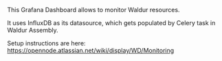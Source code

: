 This Grafana Dashboard allows to monitor Waldur resources.

It uses InfluxDB as its datasource, which gets populated by Celery task in Waldur Assembly.

Setup instructions are here: https://opennode.atlassian.net/wiki/display/WD/Monitoring
